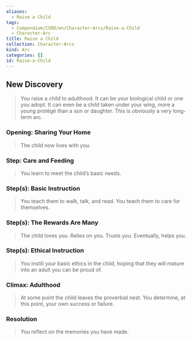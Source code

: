 ```yaml
---
aliases:
  - Raise a Child
tags:
  - Compendium/CSRD/en/Character-Arcs/Raise-a-Child
  - Character-Arc
title: Raise a Child
collection: Character-Arcs
kind: Arc
categories: []
id: Raise-a-Child
---
```

## New Discovery  
>You raise a child to adulthood. It can be your biological child or one you adopt. It can even be a child taken under your wing, more a young protégé than a son or daughter. This is obviously a very long-term arc.   
### Opening: Sharing Your Home    
>The child now lives with you.  
### Step: Care and Feeding    
>You learn to meet the child’s basic needs.  
### Step(s): Basic Instruction    
>You teach them to walk, talk, and read. You teach them to care for themselves.  
### Step(s): The Rewards Are Many    
>The child loves you. Relies on you. Trusts you. Eventually, helps you.  
### Step(s): Ethical Instruction    
>You instill your basic ethics in the child, hoping that they will mature into an adult you can be proud of.  
### Climax: Adulthood    
>At some point the child leaves the proverbial nest. You determine, at this point, your own success or failure.  
### Resolution    
>You reflect on the memories you have made.
